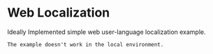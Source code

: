 # Web Localization
Ideally Implemented simple web user-language localization example.

`The example doesn't work in the local environment.`
